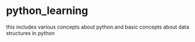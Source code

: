 # python_learning
this includes various concepts about python.and basic concepts about data structures in python
